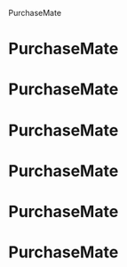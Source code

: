  PurchaseMate
# PurchaseMate
# PurchaseMate
# PurchaseMate
# PurchaseMate
# PurchaseMate
# PurchaseMate
